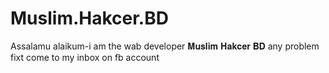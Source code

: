 # Muslim.Hakcer.BD
Assalamu alaikum-i am the wab developer 𝐌𝐮𝐬𝐥𝐢𝐦 𝐇𝐚𝐤𝐜𝐞𝐫 𝐁𝐃 any problem fixt  come to my inbox on fb account 
